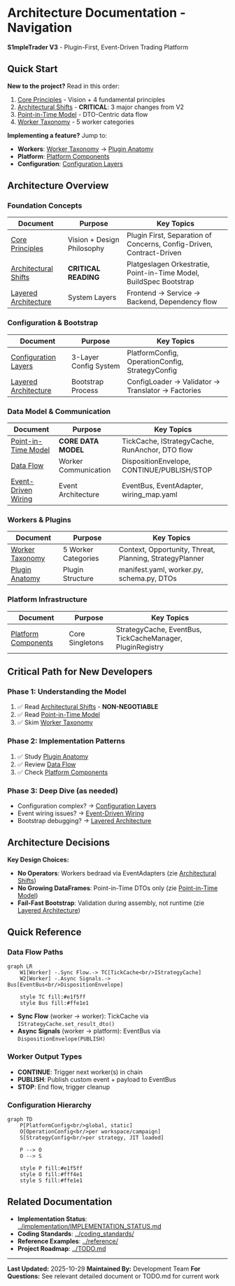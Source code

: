 # Architecture Documentation - Navigation

**S1mpleTrader V3** - Plugin-First, Event-Driven Trading Platform

## Quick Start

**New to the project?** Read in this order:
1. [Core Principles](CORE_PRINCIPLES.md) - Vision + 4 fundamental principles
2. [Architectural Shifts](ARCHITECTURAL_SHIFTS.md) - **CRITICAL**: 3 major changes from V2
3. [Point-in-Time Model](POINT_IN_TIME_MODEL.md) - DTO-Centric data flow
4. [Worker Taxonomy](WORKER_TAXONOMY.md) - 5 worker categories

**Implementing a feature?** Jump to:
- **Workers**: [Worker Taxonomy](WORKER_TAXONOMY.md) → [Plugin Anatomy](PLUGIN_ANATOMY.md)
- **Platform**: [Platform Components](PLATFORM_COMPONENTS.md)
- **Configuration**: [Configuration Layers](CONFIGURATION_LAYERS.md)

## Architecture Overview

### Foundation Concepts

| Document | Purpose | Key Topics |
|----------|---------|------------|
| [Core Principles](CORE_PRINCIPLES.md) | Vision + Design Philosophy | Plugin First, Separation of Concerns, Config-Driven, Contract-Driven |
| [Architectural Shifts](ARCHITECTURAL_SHIFTS.md) | **CRITICAL READING** | Platgeslagen Orkestratie, Point-in-Time Model, BuildSpec Bootstrap |
| [Layered Architecture](LAYERED_ARCHITECTURE.md) | System Layers | Frontend → Service → Backend, Dependency flow |

### Configuration & Bootstrap

| Document | Purpose | Key Topics |
|----------|---------|------------|
| [Configuration Layers](CONFIGURATION_LAYERS.md) | 3-Layer Config System | PlatformConfig, OperationConfig, StrategyConfig |
| [Layered Architecture](LAYERED_ARCHITECTURE.md#bootstrap-workflow) | Bootstrap Process | ConfigLoader → Validator → Translator → Factories |

### Data Model & Communication

| Document | Purpose | Key Topics |
|----------|---------|------------|
| [Point-in-Time Model](POINT_IN_TIME_MODEL.md) | **CORE DATA MODEL** | TickCache, IStrategyCache, RunAnchor, DTO flow |
| [Data Flow](DATA_FLOW.md) | Worker Communication | DispositionEnvelope, CONTINUE/PUBLISH/STOP |
| [Event-Driven Wiring](EVENT_DRIVEN_WIRING.md) | Event Architecture | EventBus, EventAdapter, wiring_map.yaml |

### Workers & Plugins

| Document | Purpose | Key Topics |
|----------|---------|------------|
| [Worker Taxonomy](WORKER_TAXONOMY.md) | 5 Worker Categories | Context, Opportunity, Threat, Planning, StrategyPlanner |
| [Plugin Anatomy](PLUGIN_ANATOMY.md) | Plugin Structure | manifest.yaml, worker.py, schema.py, DTOs |

### Platform Infrastructure

| Document | Purpose | Key Topics |
|----------|---------|------------|
| [Platform Components](PLATFORM_COMPONENTS.md) | Core Singletons | StrategyCache, EventBus, TickCacheManager, PluginRegistry |

## Critical Path for New Developers

### Phase 1: Understanding the Model
1. ✅ Read [Architectural Shifts](ARCHITECTURAL_SHIFTS.md) - **NON-NEGOTIABLE**
2. ✅ Read [Point-in-Time Model](POINT_IN_TIME_MODEL.md)
3. ✅ Skim [Worker Taxonomy](WORKER_TAXONOMY.md)

### Phase 2: Implementation Patterns
1. ✅ Study [Plugin Anatomy](PLUGIN_ANATOMY.md)
2. ✅ Review [Data Flow](DATA_FLOW.md)
3. ✅ Check [Platform Components](PLATFORM_COMPONENTS.md)

### Phase 3: Deep Dive (as needed)
- Configuration complex? → [Configuration Layers](CONFIGURATION_LAYERS.md)
- Event wiring issues? → [Event-Driven Wiring](EVENT_DRIVEN_WIRING.md)
- Bootstrap debugging? → [Layered Architecture](LAYERED_ARCHITECTURE.md#bootstrap-workflow)

## Architecture Decisions

**Key Design Choices:**
- **No Operators**: Workers bedraad via EventAdapters (zie [Architectural Shifts](ARCHITECTURAL_SHIFTS.md#verschuiving-1))
- **No Growing DataFrames**: Point-in-Time DTOs only (zie [Point-in-Time Model](POINT_IN_TIME_MODEL.md))
- **Fail-Fast Bootstrap**: Validation during assembly, not runtime (zie [Layered Architecture](LAYERED_ARCHITECTURE.md#bootstrap-workflow))

## Quick Reference

### Data Flow Paths

```mermaid
graph LR
    W1[Worker] -.Sync Flow.-> TC[TickCache<br/>IStrategyCache]
    W2[Worker] -.Async Signals.-> Bus[EventBus<br/>DispositionEnvelope]
    
    style TC fill:#e1f5ff
    style Bus fill:#ffe1e1
```

- **Sync Flow** (worker → worker): TickCache via `IStrategyCache.set_result_dto()`
- **Async Signals** (worker → platform): EventBus via `DispositionEnvelope(PUBLISH)`

### Worker Output Types
- **CONTINUE**: Trigger next worker(s) in chain
- **PUBLISH**: Publish custom event + payload to EventBus
- **STOP**: End flow, trigger cleanup

### Configuration Hierarchy

```mermaid
graph TD
    P[PlatformConfig<br/>global, static]
    O[OperationConfig<br/>per workspace/campaign]
    S[StrategyConfig<br/>per strategy, JIT loaded]
    
    P --> O
    O --> S
    
    style P fill:#e1f5ff
    style O fill:#fff4e1
    style S fill:#ffe1e1
```

## Related Documentation

- **Implementation Status**: [../implementation/IMPLEMENTATION_STATUS.md](../implementation/IMPLEMENTATION_STATUS.md)
- **Coding Standards**: [../coding_standards/](../coding_standards/)
- **Reference Examples**: [../reference/](../reference/)
- **Project Roadmap**: [../TODO.md](../TODO.md)

---

**Last Updated:** 2025-10-29
**Maintained By:** Development Team
**For Questions:** See relevant detailed document or TODO.md for current work
